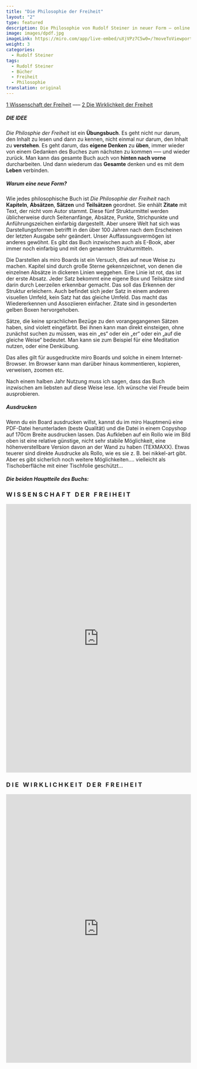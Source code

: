 ```yaml
---
title: "Die Philosophie der Freiheit"
layout: "2"
type: featured
description: Die Philosophie von Rudolf Steiner in neuer Form – online und offline
image: images/dpdf.jpg
imageLink: https://miro.com/app/live-embed/uXjVPz7C5w0=/?moveToViewport=-569,-835,2733,2076&embedId=794255096956
weight: 3
categories:
  - Rudolf Steiner
tags:
  - Rudolf Steiner
  - Bücher
  - Freiheit
  - Philosophie
translation: original
---
```


[1 Wissenschaft der Freiheit](https://miro.com/app/live-embed/uXjVPz7C5w0=/?moveToViewport=-569,-835,2733,2076&embedId=794255096956) ––– [2 Die Wirklichkeit der Freiheit](https://miro.com/app/live-embed/uXjVMVLQMDw=/?moveToViewport=-4694,-2900,2852,2394&embedId=798473962857)
##### DIE IDEE

*Die Philosphie der Freiheit* ist ein **Übungsbuch**. Es geht nicht nur darum, den Inhalt zu lesen und dann zu kennen, nicht einmal nur darum, den Inhalt zu **verstehen**. Es geht darum, das **eigene Denken** zu **üben**, immer wieder von einem Gedanken des Buches zum nächsten zu kommen ––– und wieder zurück. Man kann das gesamte Buch auch von **hinten nach vorne** durcharbeiten. Und dann wiederum das **Gesamte** denken und es mit dem **Leben** verbinden.

##### Warum eine neue Form?

Wie jedes philosophische Buch ist *Die Philosophie der Freiheit* nach **Kapiteln**, **Absätzen**, **Sätzen** und **Teilsätzen** geordnet. Sie enhält **Zitate** mit Text, der nicht vom Autor stammt. Diese fünf Strukturmittel werden üblicherweise durch Seitenanfänge, Absätze, Punkte, Strichpunkte und Anführungszeichen einfarbig dargestellt. Aber unsere Welt hat sich was Darstellungsformen betrifft in den über 100 Jahren nach dem Erscheinen der letzten Ausgabe sehr geändert. Unser Auffassungsvermögen ist anderes gewöhnt. Es gibt das Buch inzwischen auch als E-Book, aber immer noch einfarbig und mit den genannten Strukturmitteln.

Die Darstellen als miro Boards ist ein Versuch, dies auf neue Weise zu machen. Kapitel sind durch große Sterne gekennzeichnet, von denen die einzelnen Absätze in dickeren Linien weggehen. Eine Linie ist rot, das ist der erste Absatz. Jeder Satz bekommt eine eigene Box und Teilsätze sind darin durch Leerzeilen erkennbar gemacht. Das soll das Erkennen der Struktur erleichern. Auch befindet sich jeder Satz in einem anderen visuellen Umfeld, kein Satz hat das gleiche Umfeld. Das macht das Wiedererkennen und Assoziieren einfacher. Zitate sind in gesonderten gelben Boxen hervorgehoben.

Sätze, die keine sprachlichen Bezüge zu den vorangegangenen Sätzen haben, sind violett eingefärbt. Bei ihnen kann man direkt einsteigen, ohne zunächst suchen zu müssen, was ein „es“ oder ein „er“ oder ein „auf die gleiche Weise“ bedeutet. Man kann sie zum Beispiel für eine Meditation nutzen, oder eine Denkübung.

Das alles gilt für ausgedruckte miro Boards und solche in einem Internet-Browser. Im Browser kann man darüber hinaus kommentieren, kopieren, verweisen, zoomen etc.

Nach einem halben Jahr Nutzung muss ich sagen, dass das Buch inzwischen am liebsten auf diese Weise lese. Ich wünsche viel Freude beim ausprobieren.

##### Ausdrucken

Wenn du ein Board ausdrucken willst, kannst du im miro Hauptmenü eine PDF-Datei herunterladen (beste Qualität) und die Datei in einem Copyshop auf 170cm Breite ausdrucken lassen. Das Aufkleben auf ein Rollo wie im Bild oben ist eine relative günstige, nicht sehr stabile Möglichkeit, eine höhenverstellbare Version davon an der Wand zu haben (TEXMAXX). Etwas teuerer sind direkte Ausdrucke als Rollo, wie es sie z. B. bei nikkel-art gibt. Aber es gibt sicherlich noch weitere Möglichkeiten.... vielleicht als Tischoberfläche mit einer Tischfolie geschützt...

##### Die beiden Hauptteile des Buchs:
### W I S S E N S C H A F T &nbsp; D E R &nbsp; F R E I H E I T

<iframe width="100%" height="732" src="https://miro.com/app/live-embed/uXjVPz7C5w0=/?moveToViewport=-569,-835,2733,2076&embedId=794255096956" frameborder="0" scrolling="no" allow="fullscreen; clipboard-read; clipboard-write" allowfullscreen></iframe>

### D I E &nbsp; W I R K L I C H K E I T &nbsp; D E R &nbsp; F R E I H E I T

<iframe width="100%" height="732" src="https://miro.com/app/live-embed/uXjVMVLQMDw=/?moveToViewport=-4694,-2900,2852,2394&embedId=798473962857" frameborder="0" scrolling="no" allow="fullscreen; clipboard-read; clipboard-write" allowfullscreen></iframe>
